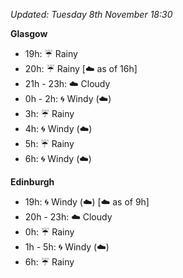 *Updated: Tuesday 8th November 18:30*

**Glasgow**

* 19h: :umbrella: Rainy
* 20h: :umbrella: Rainy [:cloud: as of 16h]
* 21h - 23h: :cloud: Cloudy
* 0h - 2h: :cyclone: Windy (:cloud:)
* 3h: :umbrella: Rainy
* 4h: :cyclone: Windy (:cloud:)
* 5h: :umbrella: Rainy
* 6h: :cyclone: Windy (:cloud:)

**Edinburgh**

* 19h: :cyclone: Windy (:cloud:) [:cloud: as of 9h]
* 20h - 23h: :cloud: Cloudy
* 0h: :umbrella: Rainy
* 1h - 5h: :cyclone: Windy (:cloud:)
* 6h: :umbrella: Rainy
